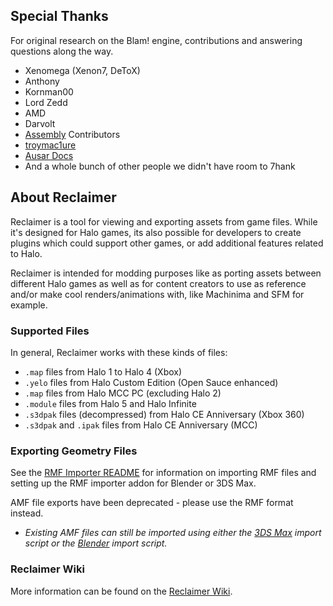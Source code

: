 ## Special Thanks
For original research on the Blam! engine, contributions and answering questions along the way.
- Xenomega (Xenon7, DeToX)
- Anthony
- Kornman00
- Lord Zedd
- AMD
- Darvolt
- [Assembly](https://github.com/XboxChaos/Assembly) Contributors
- [troymac1ure](https://github.com/troymac1ure/Entity)
- [Ausar Docs](https://github.com/ElDewrito/AusarDocs)
- And a whole bunch of other people we didn't have room to 7hank

## About Reclaimer
Reclaimer is a tool for viewing and exporting assets from game files. While it's designed for Halo games, its also possible for developers to create plugins which could support other games, or add additional features related to Halo.

Reclaimer is intended for modding purposes like as porting assets between different Halo games as well as for content creators to use as reference and/or make cool renders/animations with, like Machinima and SFM for example.

### Supported Files
In general, Reclaimer works with these kinds of files:
- `.map` files from Halo 1 to Halo 4 (Xbox)
- `.yelo`  files from Halo Custom Edition (Open Sauce enhanced)
- `.map` files from Halo MCC PC (excluding Halo 2)
- `.module` files from Halo 5 and Halo Infinite
- `.s3dpak` files (decompressed) from Halo CE Anniversary (Xbox 360)
- `.s3dpak` and `.ipak` files from Halo CE Anniversary (MCC)

### Exporting Geometry Files
See the [RMF Importer README](https://github.com/Gravemind2401/Reclaimer/blob/master/Reclaimer.RMFImporter/README.md) for information on importing RMF files and setting up the RMF importer addon for Blender or 3DS Max.

AMF file exports have been deprecated - please use the RMF format instead.
- *Existing AMF files can still be imported using either the [3DS Max](https://github.com/Gravemind2401/Reclaimer/blob/master/Reclaimer.Blam/Resources/3dsMax%20AMF2.ms) import script or the [Blender](https://github.com/Gravemind2401/Reclaimer/blob/master/Reclaimer.Blam/Resources/Blender%20AMF2.py) import script.*

### Reclaimer Wiki
More information can be found on the [Reclaimer Wiki](https://github.com/Gravemind2401/Reclaimer/wiki).
